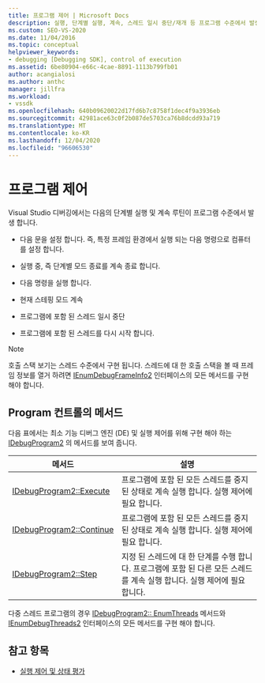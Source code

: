 ```yaml
---
title: 프로그램 제어 | Microsoft Docs
description: 실행, 단계별 실행, 계속, 스레드 일시 중단/재개 등 프로그램 수준에서 발생 하는 Visual Studio 디버깅의 루틴에 대해 알아봅니다.
ms.custom: SEO-VS-2020
ms.date: 11/04/2016
ms.topic: conceptual
helpviewer_keywords:
- debugging [Debugging SDK], control of execution
ms.assetid: 6be80904-e66c-4cae-8891-1113b799fb01
author: acangialosi
ms.author: anthc
manager: jillfra
ms.workload:
- vssdk
ms.openlocfilehash: 640b09620022d17fd6b7c8758f1dec4f9a3936eb
ms.sourcegitcommit: 42981ace63c0f2b087de5703ca76b8dcdd93a719
ms.translationtype: MT
ms.contentlocale: ko-KR
ms.lasthandoff: 12/04/2020
ms.locfileid: "96606530"
---
```

# <a name="program-control"></a>프로그램 제어
Visual Studio 디버깅에서는 다음의 단계별 실행 및 계속 루틴이 프로그램 수준에서 발생 합니다.

- 다음 문을 설정 합니다. 즉, 특정 프레임 환경에서 실행 되는 다음 명령으로 컴퓨터를 설정 합니다.

- 실행 중, 즉 단계별 모드 종료를 계속 종료 합니다.

- 다음 명령을 실행 합니다.

- 현재 스테핑 모드 계속

- 프로그램에 포함 된 스레드 일시 중단

- 프로그램에 포함 된 스레드를 다시 시작 합니다.

> [!NOTE]
> 호출 스택 보기는 스레드 수준에서 구현 됩니다. 스레드에 대 한 호출 스택을 볼 때 프레임 정보를 열거 하려면 [IEnumDebugFrameInfo2](../../extensibility/debugger/reference/ienumdebugframeinfo2.md) 인터페이스의 모든 메서드를 구현 해야 합니다.

## <a name="methods-of-program-control"></a>Program 컨트롤의 메서드
 다음 표에서는 최소 기능 디버그 엔진 (DE) 및 실행 제어를 위해 구현 해야 하는 [IDebugProgram2](../../extensibility/debugger/reference/idebugprogram2.md) 의 메서드를 보여 줍니다.

|메서드|설명|
|------------|-----------------|
|[IDebugProgram2::Execute](../../extensibility/debugger/reference/idebugprogram2-execute.md)|프로그램에 포함 된 모든 스레드를 중지 된 상태로 계속 실행 합니다. 실행 제어에 필요 합니다.|
|[IDebugProgram2::Continue](../../extensibility/debugger/reference/idebugprogram2-continue.md)|프로그램에 포함 된 모든 스레드를 중지 된 상태로 계속 실행 합니다. 실행 제어에 필요 합니다.|
|[IDebugProgram2::Step](../../extensibility/debugger/reference/idebugprogram2-step.md)|지정 된 스레드에 대 한 단계를 수행 합니다. 프로그램에 포함 된 다른 모든 스레드를 계속 실행 합니다. 실행 제어에 필요 합니다.|

 다중 스레드 프로그램의 경우 [IDebugProgram2:: EnumThreads](../../extensibility/debugger/reference/idebugprogram2-enumthreads.md) 메서드와 [IEnumDebugThreads2](../../extensibility/debugger/reference/ienumdebugthreads2.md) 인터페이스의 모든 메서드를 구현 해야 합니다.

## <a name="see-also"></a>참고 항목
- [실행 제어 및 상태 평가](../../extensibility/debugger/execution-control-and-state-evaluation.md)
